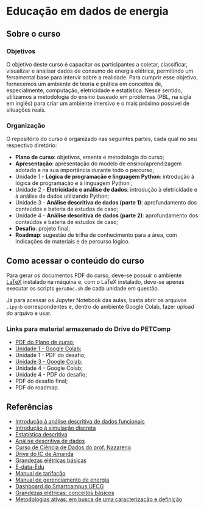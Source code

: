 # Educação em dados de energia

## Sobre o curso

### Objetivos

O objetivo deste curso é capacitar os participantes a coletar, classificar,
visualizar e analisar dados de consumo de energia elétrica, permitindo um
ferramental base para intervir sobre a realidade. Para cumprir esse objetivo,
fornecemos um ambiente de teoria e prática em conceitos de, especialmente,
computação, eletricidade e estatística. Nesse sentido, utilizamos a metodologia
do ensino baseado em problemas (PBL, na sigla em inglês) para criar um ambiente
imersivo e o mais próximo possível de situações reais.

### Organização

O repositório do curso é organizado nas seguintes partes, cada qual no seu
respectivo diretório:

- **Plano de curso**: objetivos, ementa e metodologia do curso;
- **Apresentação**: apresentação do modelo de ensino/aprendizagem adotado e na
sua importância durante todo o percurso;
- Unidade 1 - **Lógica de programação e linguagem Python**: introdução à lógica
de programação e à linguagem Python ;
- Unidade 2 - **Eletricidade e análise de dados**: introdução à eletricidade e à
análise de dados utilizando Python;
- Unidade 3 - **Análise descritiva de dados (parte 1)**: aprofundamento dos
conteúdos e bateria de estudos de caso;
- Unidade 4 - **Análise descritiva de dados (parte 2)**: aprofundamento dos
conteúdos e bateria de estudos de caso;
- **Desafio**: projeto final;
- **Roadmap**: sugestão de trilha de conhecimento para a área, com indicações de
materiais e de percurso lógico.

## Como acessar o conteúdo do curso

Para gerar os documentos PDF do curso, deve-se possuir o ambiente
[LaTeX](https://www.latex-project.org/) instalado na máquina e, com o LaTeX
instalado, deve-se apenas executar os scripts `geraDoc.sh` de cada unidade em
questão.

Já para acessar os Jupyter Notebook das aulas, basta abrir os arquivos `.ipynb`
correspondentes e, dentro do ambiente Google Colab, fazer upload do arquivo e
usar.

### Links para material armazenado do Drive do PETComp

- [PDF do Plano de curso](https://drive.google.com/file/d/10epVJ7Zstce4crIfPR6fQPywD8jfa4-g/view?usp=sharing);
- [Unidade 1 - Google Colab](https://colab.research.google.com/drive/1Z_hxgShlP0eOMMlMdLz3aa1wIUegKVRV?usp=sharing);
- Unidade 1 - PDF do desafio;
- [Unidade 3 - Google Colab](https://colab.research.google.com/drive/1e3EBZ5mREmAHOAbp8TggHGFMPK5VrTM8?usp=sharing);
- Unidade 4 - Google Colab;
- Unidade 4 - PDF do desafio;
- PDF do desafio final;
- PDF do roadmap.

## Referências

- [Introdução à análise descritiva de dados funcionais](https://lume.ufrgs.br/handle/10183/24870)
- [Introdução à simulação discreta](http://sites.poli.usp.br/d/pmr5008/arquivos/apostila_simulacao.pdf)
- [Estatística descritiva](https://www.professores.uff.br/anafarias/wp-content/uploads/sites/210/2021/01/estdesc-0.pdf)
- [Análise descritiva de dados](https://www.est.ufmg.br/portal/wp-content/uploads/2023/01/RTE-02-2002.pdf)
- [Curso de Ciência de Dados do prof. Nazareno](https://github.com/nazareno/ciencia-de-dados-1)
- [Drive do IC de Amanda](https://drive.google.com/drive/u/0/folders/1c2eJZx6SEoJg_WaIXz9OD299vtQ1tfUT)
- [Grandezas elétricas básicas](https://docs.google.com/document/d/1_CGI3za_DSrqnzN3kzuCLzxPFl6Frx79VqxqjqlddP0/edit?usp=sharing)
- [E-data-Edu](https://docs.google.com/presentation/d/1KXpuBLwAErxynKEN-a640iHjF8xgfqCuL0ylFwabUgk/edit?usp=sharing)
- [Manual de tarifação](https://drive.google.com/file/d/1dQ5p3Wlc4ncerq6A46uAQFyG_kIvwtZn/view?usp=drive_link)
- [Manual de gerenciamento de energia](https://drive.google.com/file/d/1h2Uac0R3edJ16i4aRez63vrwc105FasG/view?usp=drive_link)
- [Dashboard do Smartcampus UFCG](https://ufcg.liteme.com.br/)
- [Grandezas elétricas: conceitos básicos](https://wiki.sj.ifsc.edu.br/images/b/ba/Introducao_Tens%c3%a3o_-_Corrente_-_Potencia_-_Energia.pdf)
- [Metodologias ativas: em busca de uma caracterização e definição](https://periodicos.ufmg.br/index.php/edrevista/article/view/39442)
